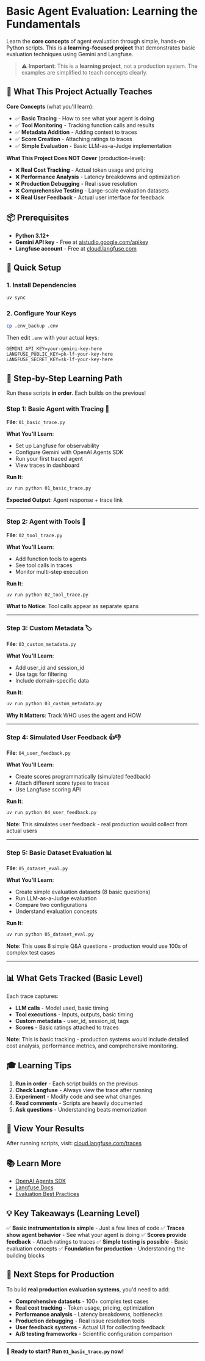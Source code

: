 # Basic Agent Evaluation: Learning the Fundamentals

Learn the **core concepts** of agent evaluation through simple, hands-on Python scripts. This is a **learning-focused project** that demonstrates basic evaluation techniques using Gemini and Langfuse.

> ⚠️ **Important**: This is a **learning project**, not a production system. The examples are simplified to teach concepts clearly.

## 🎯 What This Project Actually Teaches

**Core Concepts** (what you'll learn):

- ✅ **Basic Tracing** - How to see what your agent is doing
- ✅ **Tool Monitoring** - Tracking function calls and results  
- ✅ **Metadata Addition** - Adding context to traces
- ✅ **Score Creation** - Attaching ratings to traces
- ✅ **Simple Evaluation** - Basic LLM-as-a-Judge implementation

**What This Project Does NOT Cover** (production-level):

- ❌ **Real Cost Tracking** - Actual token usage and pricing
- ❌ **Performance Analysis** - Latency breakdowns and optimization
- ❌ **Production Debugging** - Real issue resolution
- ❌ **Comprehensive Testing** - Large-scale evaluation datasets
- ❌ **Real User Feedback** - Actual user interface for feedback

## 📦 Prerequisites

- **Python 3.12+**
- **Gemini API key** - Free at [aistudio.google.com/apikey](https://aistudio.google.com/apikey)
- **Langfuse account** - Free at [cloud.langfuse.com](https://cloud.langfuse.com)

## 🚀 Quick Setup

### 1. Install Dependencies

```bash
uv sync
```

### 2. Configure Your Keys

```bash
cp .env_backup .env
```

Then edit `.env` with your actual keys:

```env
GEMINI_API_KEY=your-gemini-key-here
LANGFUSE_PUBLIC_KEY=pk-lf-your-key-here
LANGFUSE_SECRET_KEY=sk-lf-your-key-here
```

## 📖 Step-by-Step Learning Path

Run these scripts **in order**. Each builds on the previous!

### Step 1: Basic Agent with Tracing 🌟

**File**: `01_basic_trace.py`

**What You'll Learn**:

- Set up Langfuse for observability
- Configure Gemini with OpenAI Agents SDK
- Run your first traced agent
- View traces in dashboard

**Run It**:

```bash
uv run python 01_basic_trace.py
```

**Expected Output**: Agent response + trace link

---

### Step 2: Agent with Tools 🔧

**File**: `02_tool_trace.py`

**What You'll Learn**:

- Add function tools to agents
- See tool calls in traces
- Monitor multi-step execution

**Run It**:

```bash
uv run python 02_tool_trace.py
```

**What to Notice**: Tool calls appear as separate spans

---

### Step 3: Custom Metadata 🏷️

**File**: `03_custom_metadata.py`

**What You'll Learn**:

- Add user_id and session_id
- Use tags for filtering
- Include domain-specific data

**Run It**:

```bash
uv run python 03_custom_metadata.py
```

**Why It Matters**: Track WHO uses the agent and HOW

---

### Step 4: Simulated User Feedback 👍👎

**File**: `04_user_feedback.py`

**What You'll Learn**:

- Create scores programmatically (simulated feedback)
- Attach different score types to traces
- Use Langfuse scoring API

**Run It**:

```bash
uv run python 04_user_feedback.py
```

**Note**: This simulates user feedback - real production would collect from actual users

---

### Step 5: Basic Dataset Evaluation 📊

**File**: `05_dataset_eval.py`

**What You'll Learn**:

- Create simple evaluation datasets (8 basic questions)
- Run LLM-as-a-Judge evaluation
- Compare two configurations
- Understand evaluation concepts

**Run It**:

```bash
uv run python 05_dataset_eval.py
```

**Note**: This uses 8 simple Q&A questions - production would use 100s of complex test cases

---

## 📊 What Gets Tracked (Basic Level)

Each trace captures:

- **LLM calls** - Model used, basic timing
- **Tool executions** - Inputs, outputs, basic timing
- **Custom metadata** - user_id, session_id, tags
- **Scores** - Basic ratings attached to traces

**Note**: This is basic tracking - production systems would include detailed cost analysis, performance metrics, and comprehensive monitoring.

## 🎓 Learning Tips

1. **Run in order** - Each script builds on the previous
2. **Check Langfuse** - Always view the trace after running
3. **Experiment** - Modify code and see what changes
4. **Read comments** - Scripts are heavily documented
5. **Ask questions** - Understanding beats memorization

## 🔗 View Your Results

After running scripts, visit: [cloud.langfuse.com/traces](https://cloud.langfuse.com/traces)

## 📚 Learn More

- [OpenAI Agents SDK](https://openai.github.io/openai-agents-python/)
- [Langfuse Docs](https://langfuse.com/docs)
- [Evaluation Best Practices](https://langfuse.com/blog/2025-03-04-llm-evaluation-101-best-practices-and-challenges)

## 💡 Key Takeaways (Learning Level)

✅ **Basic instrumentation is simple** - Just a few lines of code
✅ **Traces show agent behavior** - See what your agent is doing
✅ **Scores provide feedback** - Attach ratings to traces
✅ **Simple testing is possible** - Basic evaluation concepts
✅ **Foundation for production** - Understanding the building blocks

## 🚀 Next Steps for Production

To build **real production evaluation systems**, you'd need to add:

- **Comprehensive datasets** - 100+ complex test cases
- **Real cost tracking** - Token usage, pricing, optimization
- **Performance analysis** - Latency breakdowns, bottlenecks
- **Production debugging** - Real issue resolution tools
- **User feedback systems** - Actual UI for collecting feedback
- **A/B testing frameworks** - Scientific configuration comparison

---

**🎉 Ready to start? Run `01_basic_trace.py` now!**
